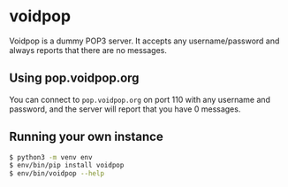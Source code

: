 # voidpop

Voidpop is a dummy POP3 server. It accepts any username/password and always
reports that there are no messages.

## Using pop.voidpop.org

You can connect to `pop.voidpop.org` on port 110 with any username and password,
and the server will report that you have 0 messages.

## Running your own instance

```bash
$ python3 -m venv env
$ env/bin/pip install voidpop
$ env/bin/voidpop --help
```
